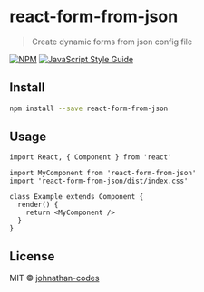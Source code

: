 # react-form-from-json

> Create dynamic forms from json config file

[![NPM](https://img.shields.io/npm/v/react-form-from-json.svg)](https://www.npmjs.com/package/react-form-from-json) [![JavaScript Style Guide](https://img.shields.io/badge/code_style-standard-brightgreen.svg)](https://standardjs.com)

## Install

```bash
npm install --save react-form-from-json
```

## Usage

```tsx
import React, { Component } from 'react'

import MyComponent from 'react-form-from-json'
import 'react-form-from-json/dist/index.css'

class Example extends Component {
  render() {
    return <MyComponent />
  }
}
```

## License

MIT © [johnathan-codes](https://github.com/johnathan-codes)
